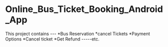 # Online_Bus_Ticket_Booking_Android_App
This project contains ---
*Bus Reservation
*cancel Tickets
*Payment Options
*Cancel ticket
*Get Refund
-----etc.
